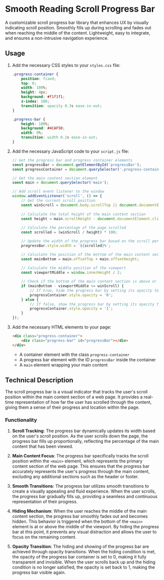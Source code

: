# Smooth Reading Scroll Progress Bar

A customizable scroll progress bar library that enhances UX by visually indicating scroll position. Smoothly fills up during scrolling and fades out when reaching the middle of the content. Lightweight, easy to integrate, and ensures a non-intrusive navigation experience.



## Usage

1. Add the necessary CSS styles to your `styles.css` file:

   ```css
   .progress-container {
       position: fixed;
       top: 0;
       width: 100%;
       height: 4px;
       background: #f1f1f1;
       z-index: 100;
       transition: opacity 0.3s ease-in-out;
   }

   .progress-bar {
       height: 100%;
       background: #4CAF50;
       width: 0%;
       transition: width 0.2s ease-in-out;
   }
   ```

2. Add the necessary JavaScript code to your `script.js` file:
    ```javascript
    // Get the progress bar and progress container elements
    const progressBar = document.getElementById('progressBar');
    const progressContainer = document.querySelector('.progress-container');
    
    // Get the main content section element
    const main = document.querySelector('main');
    
    // Add scroll event listener to the window
    window.addEventListener('scroll', () => {
        // Get the current scroll position
        const winScroll = document.body.scrollTop || document.documentElement.scrollTop;
        
        // Calculate the total height of the main content section
        const height = main.scrollHeight - document.documentElement.clientHeight;
        
        // Calculate the percentage of the page scrolled
        const scrolled = (winScroll / height) * 100;
    
        // Update the width of the progress bar based on the scroll percentage
        progressBar.style.width = `${scrolled}%`;
    
        // Calculate the position of the bottom of the main content section
        const mainBottom = main.offsetTop + main.offsetHeight;
        
        // Calculate the middle position of the viewport
        const viewportMiddle = window.innerHeight / 2;
    
        // Check if the bottom of the main content section is above or at the middle of the viewport
        if (mainBottom - viewportMiddle <= winScroll) {
            // If true, hide the progress bar by setting its opacity to 0
            progressContainer.style.opacity = '0';
        } else {
            // If false, show the progress bar by setting its opacity to 1
            progressContainer.style.opacity = '1';
        }
    });
    ```

3. Add the necessary HTML elements to your page:

   ```html
   <div class="progress-container">
       <div class="progress-bar" id="progressBar"></div>
   </div>
   ```

   - A container element with the class `progress-container`
   - A progress bar element with the ID `progressBar` inside the container
   - A `main` element wrapping your main content


## Technical Description

The scroll progress bar is a visual indicator that tracks the user's scroll position within the main content section of a web page. It provides a real-time representation of how far the user has scrolled through the content, giving them a sense of their progress and location within the page.

### Functionality
1. **Scroll Tracking**: The progress bar dynamically updates its width based on the user's scroll position. As the user scrolls down the page, the progress bar fills up proportionally, reflecting the percentage of the main content that has been viewed.

2. **Main Content Focus**: The progress bar specifically tracks the scroll position within the `<main>` element, which represents the primary content section of the web page. This ensures that the progress bar accurately represents the user's progress through the main content, excluding any additional sections such as the header or footer.

3. **Smooth Transitions**: The progress bar utilizes smooth transitions to create a visually appealing and fluid experience. When the user scrolls, the progress bar gradually fills up, providing a seamless and continuous representation of their progress.

4. **Hiding Mechanism**: When the user reaches the middle of the main content section, the progress bar smoothly fades out and becomes hidden. This behavior is triggered when the bottom of the `<main>` element is at or above the middle of the viewport. By hiding the progress bar at this point, it prevents any visual distraction and allows the user to focus on the remaining content.

5. **Opacity Transition**: The hiding and showing of the progress bar are achieved through opacity transitions. When the hiding condition is met, the opacity of the progress bar container is set to 0, making it fully transparent and invisible. When the user scrolls back up and the hiding condition is no longer satisfied, the opacity is set back to 1, making the progress bar visible again.

